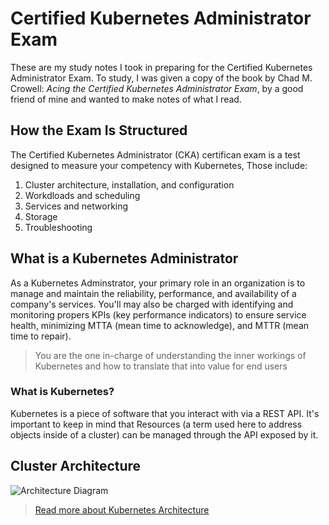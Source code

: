 # Certified Kubernetes Administrator Exam

These are my study notes I took in preparing for the Certified Kubernetes Administrator
Exam. To study, I was given a copy of the book by Chad M. Crowell: _Acing the Certified Kubernetes
Administrator Exam_, by a good friend of mine and wanted to make notes of what I read.

## How the Exam Is Structured

The Certified Kubernetes Administrator (CKA) certifican exam is a test designed to measure your competency
with Kubernetes, Those include:

1. Cluster architecture, installation, and configuration
2. Workdloads and scheduling
3. Services and networking
4. Storage
5. Troubleshooting

## What is a Kubernetes Administrator

As a Kubernetes Adminstrator, your primary role in an organization is to manage and maintain the reliability,
performance, and availability of a company's services. You'll may also be charged with identifying and monitoring
propers KPIs (key performance indicators) to ensure service health, minimizing MTTA (mean time to acknowledge), and
MTTR (mean time to repair).

> You are the one in-charge of understanding the inner workings of Kubernetes and how to translate that into value
> for end users

### What is Kubernetes?

Kubernetes is a piece of software that you interact with via a REST API. It's important to keep in mind
that Resources (a term used here to address objects inside of a cluster) can be managed through
the API exposed by it.

## Cluster Architecture

![Architecture Diagram](../.attachments/kubernetes-architecture-diagram.svg)

> [Read more about Kubernetes Architecture](../Kubernetes/ARCHITECTURE.md)
